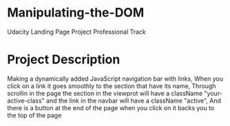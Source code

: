 # Manipulating-the-DOM
Udacity Landing Page Project Professional Track
# Project Description
Making a dynamically added JavaScript navigation bar with links,
When you click on a link it goes smoothly to the section that have its name,
Through scrollin in the page the section in the viewprot will have a className "your-active-class"
and the link in the navbar will have a className "active",
And there is a button at the end of the page when you click on it backs you to the top of the page
